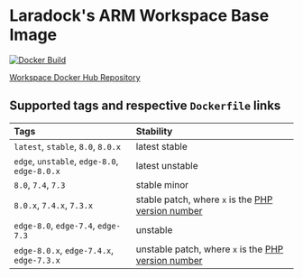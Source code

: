 # Laradock's ARM Workspace Base Image

[![Docker Build](https://github.com/Laraberries/workspace/actions/workflows/build.yml/badge.svg)](https://github.com/Laraberries/workspace/actions/workflows/build.yml)

[Workspace Docker Hub Repository](https://hub.docker.com/r/laraberries/workspace)

## Supported tags and respective `Dockerfile` links

| Tags | Stability |
|:---|:---|
| `latest`, `stable`, `8.0`, `8.0.x` | latest stable |
| `edge`, `unstable`, `edge-8.0`, `edge-8.0.x` | latest unstable |
| `8.0`, `7.4`, `7.3` | stable minor |
| `8.0.x`, `7.4.x`, `7.3.x` | stable patch, where `x` is the [PHP version number](https://www.php.net/downloads) |
| `edge-8.0`, `edge-7.4`, `edge-7.3` | unstable |
| `edge-8.0.x`, `edge-7.4.x`, `edge-7.3.x` | unstable patch, where `x` is the [PHP version number](https://www.php.net/downloads) |
